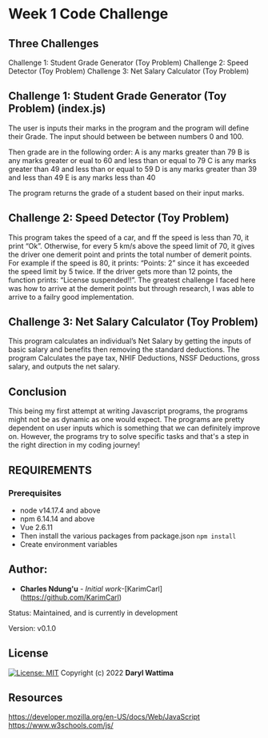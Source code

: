 # Week 1 Code Challenge

## Three Challenges 

Challenge 1: Student Grade Generator (Toy Problem)
Challenge 2: Speed Detector (Toy Problem)
Challenge 3: Net Salary Calculator (Toy Problem)


## Challenge 1: Student Grade Generator (Toy Problem) (index.js)
The user is inputs their marks in the program and the program will define their Grade. 
The input should between be between numbers 0 and 100. 

Then grade are in the following order:
    A is any marks greater than 79
    B is any marks greater or eual to 60 and less than or equal to 79 
    C is any marks greater than 49 and less than or equal to 59
    D is any marks greater than 39 and less than 49
    E is any marks less than 40

The program returns the grade of a student based on their input marks.


## Challenge 2: Speed Detector (Toy Problem) 
This program takes the speed of a car, and ff the speed is less than 70, it print “Ok”. 
Otherwise, for every 5 km/s above the speed limit of 70, it gives the driver one demerit point and prints the total number of demerit points.
For example if the speed is 80, it prints: “Points: 2” since it has exceeded the speed limit by 5 twice.
If the driver gets more than 12 points, the function prints: “License suspended!!”.
The greatest challenge I faced here was how to arrive at the demerit points but through research, I was able to arrive to a failry good implementation.


## Challenge 3: Net Salary Calculator (Toy Problem)
This program calculates an individual’s Net Salary by getting the inputs of basic salary and benefits then removing the standard deductions.
The program Calculates the paye tax, NHIF Deductions, NSSF Deductions, gross salary, and outputs the net salary. 


## Conclusion
This being my first attempt at writing Javascript programs, the programs might not be as dynamic as one would expect. The programs are pretty dependent on user inputs which is something that we can definitely improve on. However, the programs try to solve specific tasks and that's a step in the right direction in my coding journey!



## REQUIREMENTS
### Prerequisites
* node v14.17.4 and above
* npm 6.14.14 and above
* Vue 2.6.11
* Then install the various packages from package.json `npm install`
* Create environment variables

## Author: 
* **Charles Ndung'u** - *Initial work*-[KarimCarl] (https://github.com/KarimCarl)


Status:  Maintained, and is currently in development

Version:
    v0.1.0


## License
[![License: MIT](https://img.shields.io/badge/License-MIT-yellow.svg)](https://opensource.org/licenses/MIT)
Copyright (c) 2022 **Daryl Wattima**


## Resources

https://developer.mozilla.org/en-US/docs/Web/JavaScript
https://www.w3schools.com/js/

